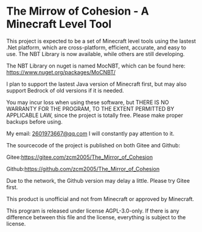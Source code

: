 # The Mirrow of Cohesion - A Minecraft Level Tool

This project is expected to be a set of Minecraft level tools using the lastest .Net platform, which are cross-platform, efficient, accurate, and easy to use. The NBT Library is now available, while others are still developing.

The NBT Library on nuget is named MocNBT, which can be found here: https://www.nuget.org/packages/MoCNBT/

I plan to support the lastest Java version of Minecraft first, but may also support Bedrock of old versions if it is needed.

You may incur loss when using these software, but THERE IS NO WARRANTY FOR THE PROGRAM, TO THE EXTENT PERMITTED BY APPLICABLE LAW, since the project is totally free. Please make proper backups before using.

My email: 2601973667@qq.com  I will constantly pay attention to it.

The sourcecode of the project is published on both Gitee and Github:

Gitee:https://gitee.com/zcm2005/The_Mirror_of_Cohesion

Github:https://github.com/zcm2005/The_Mirror_of_Cohesion

Due to the network, the Github version may delay a little. Please try Gitee first.

This product is unofficial and not from Minecraft or approved by Minecraft.

This program is released under license AGPL-3.0-only.
If there is any difference between this file and the license, everything is subject to the license.